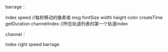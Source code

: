 barrage：

index
speed   //每秒移动的像素值
msg
fontSize
width
height
color
createTime
getDuration
channelIndex    //所在轨道列表的第一个轨道index


channel：

index
right
speed
barrage
